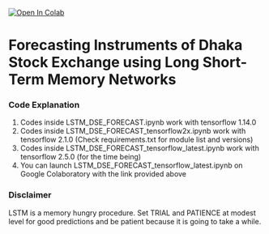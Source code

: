 [![Open In Colab](https://colab.research.google.com/assets/colab-badge.svg)](https://colab.research.google.com/drive/1Dvt7hYeNYvADPxjHVOHXClBb_CFT7EGP#scrollTo=kBPnzCcyQ-Fs)
# Forecasting Instruments of Dhaka Stock Exchange using Long Short-Term Memory Networks

### Code Explanation
1. Codes inside LSTM_DSE_FORECAST.ipynb work with tensorflow 1.14.0
2. Codes inside LSTM_DSE_FORECAST_tensorflow2x.ipynb work with tensorflow 2.1.0 (Check requirements.txt for module list and versions)
3. Codes inside LSTM_DSE_FORECAST_tensorflow_latest.ipynb work with tensorflow 2.5.0 (for the time being)
4. You can launch LSTM_DSE_FORECAST_tensorflow_latest.ipynb on Google Colaboratory with the link provided above 

### Disclaimer
LSTM is a memory hungry procedure. Set TRIAL and PATIENCE at modest level for good predictions and be patient because it is going to take a while. 

